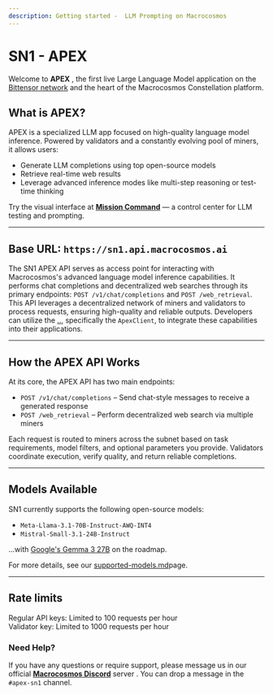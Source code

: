```yaml
---
description: Getting started -  LLM Prompting on Macrocosmos
---
```


# SN1 - APEX

Welcome to **APEX** , the first live Large Language Model application on the [Bittensor network](https://bittensor.com/)  and the heart of the Macrocosmos Constellation platform.&#x20;



## What is APEX?

APEX is a specialized LLM app focused on high-quality language model inference. Powered by validators and a constantly evolving pool of miners, it allows users:

* &#x20;Generate LLM completions using top open-source models
* Retrieve real-time web results&#x20;
* Leverage advanced inference modes like multi-step reasoning or test-time thinking



Try the visual interface at [**Mission Command**](https://app.macrocosmos.ai/mission-command) — a control center for LLM testing and prompting.&#x20;

***

## Base URL: `https://sn1.api.macrocosmos.ai`

The SN1 APEX API serves as access point for interacting with Macrocosmos's advanced language model inference capabilities. It performs chat completions and decentralized web searches through its primary endpoints: `POST /v1/chat/completions` and `POST /web_retrieval`. This API leverages a decentralized network of miners and validators to process requests, ensuring high-quality and reliable outputs. Developers can utilize the [..](../../../ "mention"), specifically the `ApexClient`, to integrate these capabilities into their applications.

***

## How the APEX API Works

At its core, the APEX API has two main endpoints:

* `POST /v1/chat/completions` – Send chat-style messages to receive a generated response
* `POST /web_retrieval` – Perform decentralized web search via multiple miners

Each request is routed to miners across the subnet based on task requirements, model filters, and optional parameters you provide. Validators coordinate execution, verify quality, and return reliable completions.

***

## Models Available

SN1 currently supports the following open-source models:

* &#x20;`Meta-Llama-3.1-70B-Instruct-AWQ-INT4`
* `Mistral-Small-3.1-24B-Instruct`

...with [Google's Gemma 3 27B](https://huggingface.co/google/gemma-3-27b-it) on the roadmap.

For more details, see our [supported-models.md](supported-models.md "mention")page.

***



## **Rate limits**&#x20;

Regular API keys: Limited to 100 requests per hour\
Validator key: Limited to 1000 requests per hour



### Need Help?

If you have any questions or require support, please message us in our official [**Macrocosmos Discord**](https://discord.gg/sXJPmGTnVR) server . You can drop a message in the `#apex-sn1` channel.
